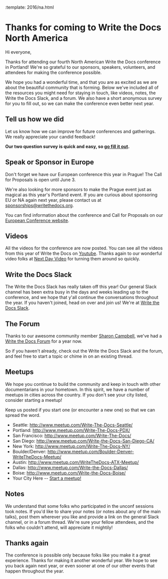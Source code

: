 :template: 2016/na.html


Thanks for coming to Write the Docs North America
=================================================

Hi everyone,

Thanks for attending our fourth North American Write the Docs conference in Portland! We're so grateful to our sponsors, speakers, volunteers, and attendees for making the conference possible. 

We hope you had a wonderful time, and that you are as excited as we are about the beautiful community that is forming. Below we've included all of the resources you might need for staying in touch, like videos, notes, the Write the Docs Slack, and a forum. We also have a short anonymous survey for you to fill out, so we can make the conference even better next year.

## Tell us how we did

Let us know how we can improve for future conferences and gatherings. We really appreciate your candid feedback!

**Our two question survey is quick and easy, so [go fill it out](https://docs.google.com/forms/d/1s8PYo_VmjBg9-BZEBzD8V7glVBFNFWZ3Lz7dqNGOUic/viewform?usp=send_form).**

## Speak or Sponsor in Europe

Don't forget we have our European conference this year in Prague! The Call for Proposals is open until June 3.

We're also looking for more sponsors to make the Prague event just as magical as this year's Portland event. If you are curious about sponsoring EU or NA again next year,
please contact us at [sponsorships@writethedocs.org](mailto:sponsorships@writethedocs.org).

You can find information about the conference and Call for Proposals on our [European Conference website](http://www.writethedocs.org/conf/eu/2016/).

## Videos

All the videos for the conference are now posted. You can see all the videos from this year of Write the Docs on [Youtube](https://www.youtube.com/playlist?list=PLkQw3GZ0bq1JvhaLqfBqRFuaY108QmJDK). Thanks again to our wonderful video folks at [Next Day Video](http://nextdayvideo.com/) for turning them around so quickly.

## Write the Docs Slack

The Write the Docs Slack has really taken off this year! Our general Slack channel has been extra busy in the days and weeks leading up to the conference, and we hope that y'all continue the conversations throughout the year. If you haven't joined, head on over and join us! We're at [Write the Docs Slack](https://writethedocs.slack.com/).

## The Forum

Thanks to our awesome community member [Sharon Campbell](https://twitter.com/captainshar), we've had a [Write the Docs Forum](http://forum.writethedocs.org/) for a year now.

So if you haven't already, check out the Write the Docs Slack and the forum, and feel free to start a topic or chime in on an existing thread.

## Meetups

We hope you continue to build the community and keep in touch with other documentarians in your hometown. In this spirit, we have a number of meetups in cities across the country. If you don't see your city listed, consider starting a meetup! 

Keep us posted if you start one (or encounter a new one) so that we can spread the word.

* Seattle: <http://www.meetup.com/Write-The-Docs-Seattle/>
* Portland: <http://www.meetup.com/Write-The-Docs-PDX/>
* San Francisco: <http://www.meetup.com/Write-The-Docs/>
* San Diego: <http://www.meetup.com/Write-the-Docs-San-Diego-CA/>
* New York: <http://www.meetup.com/Write-The-Docs-NY/>
* Boulder/Denver: <http://www.meetup.com/Boulder-Denver-WriteTheDocs-Meetup/>
* Austin: <http://www.meetup.com/WriteTheDocs-ATX-Meetup/>
* Dallas: <http://www.meetup.com/Write-the-Docs-Dallas/>
* Boise: <http://www.meetup.com/Write-the-Docs-Boise/>
* Your City Here -- [Start a meetup!](https://www.youtube.com/watch?v=ZwQ8Kd48d0w)

## Notes

We understand that some folks who participated in the unconf sessions took notes. If you'd like to share your notes (or notes about any of the main talks), post them wherever you like and provide a link on the general Slack channel, or in a forum thread. We're sure your fellow attendees, and the folks who couldn't attend, will appreciate it mightily!

## Thanks again

The conference is possible only because folks like you make it a great experience.
Thanks for making it another wonderful year.
We hope to see you back again next year,
or even sooner at one of our other events that happen throughout the year.